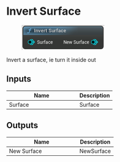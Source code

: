 # Invert Surface

<div align="left" data-full-width="false">

<figure><img src="Invert_Surface.png" alt=""><figcaption></figcaption></figure>

</div>

Invert a surface, ie turn it inside out

## Inputs

<table>
<thead><tr><th width="170">Name</th><th>Description</th></tr></thead>
<tbody>
<tr><td>Surface</td><td>Surface</td></tr>
</tbody>
</table>

## Outputs

<table>
<thead><tr><th width="170">Name</th><th>Description</th></tr></thead>
<tbody>
<tr><td>New Surface</td><td>NewSurface</td></tr>
</tbody>
</table>